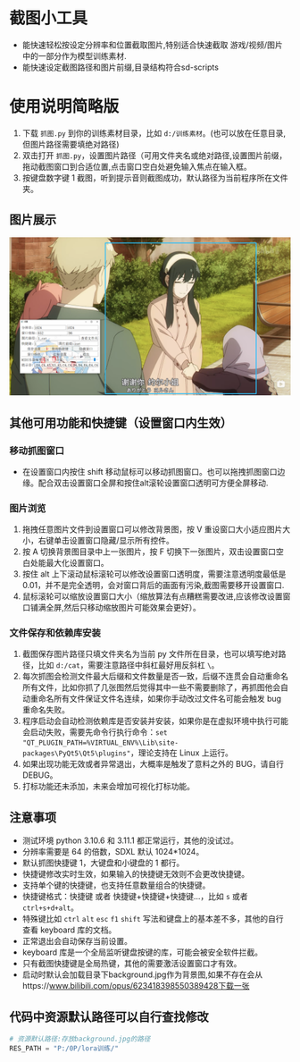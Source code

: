 # 截图小工具

* 能快速轻松按设定分辨率和位置截取图片,特别适合快速截取 游戏/视频/图片 中的一部分作为模型训练素材.
* 能快速设定截图路径和图片前缀,目录结构符合sd-scripts

# 使用说明简略版

1. 下载 `抓图.py` 到你的训练素材目录，比如 `d:/训练素材`。(也可以放在任意目录,但图片路径需要填绝对路径)
2. 双击打开 `抓图.py`，设置图片路径（可用文件夹名或绝对路径,设置图片前缀，拖动截图窗口到合适位置,点击窗口空白处避免输入焦点在输入框。 
3. 按键盘数字键 1 截图，听到提示音则截图成功，默认路径为当前程序所在文件夹。

## 图片展示

![1719864526242.png](image/README/1719864526242.png)

## 其他可用功能和快捷键（设置窗口内生效）

### 移动抓图窗口

- 在设置窗口内按住 shift 移动鼠标可以移动抓图窗口。也可以拖拽抓图窗口边缘。配合双击设置窗口全屏和按住alt滚轮设置窗口透明可方便全屏移动.

### 图片浏览

1. 拖拽任意图片文件到设置窗口可以修改背景图，按 V 重设窗口大小适应图片大小，右键单击设置窗口隐藏/显示所有控件。
2. 按 A 切换背景图目录中上一张图片，按 F 切换下一张图片，双击设置窗口空白处能最大化设置窗口。
3. 按住 alt 上下滚动鼠标滚轮可以修改设置窗口透明度，需要注意透明度最低是 0.01，并不是完全透明，会对窗口背后的画面有污染,截图需要移开设置窗口.
4. 鼠标滚轮可以缩放设置窗口大小（缩放算法有点糟糕需要改进,应该修改设置窗口铺满全屏,然后只移动缩放图片可能效果会更好）。

### 文件保存和依赖库安装

1. 截图保存图片路径只填文件夹名为当前 py 文件所在目录，也可以填写绝对路径，比如 `d:/cat`，需要注意路径中斜杠最好用反斜杠 `\`。
2. 每次抓图会检测文件最大后缀和文件数量是否一致，后缀不连贯会自动重命名所有文件，比如你抓了几张图然后觉得其中一些不需要删除了，再抓图他会自动重命名所有文件保证文件名连续，如果你手动改过文件名可能会触发 bug 重命名失败。
3. 程序启动会自动检测依赖库是否安装并安装，如果你是在虚拟环境中执行可能会启动失败，需要先命令行执行命令：`set "QT_PLUGIN_PATH=%VIRTUAL_ENV%\Lib\site-packages\PyQt5\Qt5\plugins"`，理论支持在 Linux 上运行。
4. 如果出现功能无效或者异常退出，大概率是触发了意料之外的 BUG，请自行 DEBUG。
5. 打标功能还未添加，未来会增加可视化打标功能。

## 注意事项

- 测试环境 python 3.10.6 和 3.11.1 都正常运行，其他的没试过。
- 分辨率需要是 64 的倍数，SDXL 默认 1024*1024。
- 默认抓图快捷键 1，大键盘和小键盘的 1 都行。
- 快捷键修改实时生效，如果输入的快捷键无效则不会更改快捷键。
- 支持单个键的快捷键，也支持任意数量组合的快捷键。
- 快捷键格式：快捷键 或者 快捷键+快捷键+快捷键...，比如 `s` 或者 `ctrl+s+d+alt`。
- 特殊键比如 `ctrl` `alt` `esc` `f1` `shift` 写法和键盘上的基本差不多，其他的自行查看 keyboard 库的文档。
- 正常退出会自动保存当前设置。
- keyboard 库是一个全局监听键盘按键的库，可能会被安全软件拦截。
- 只有截图快捷键是全局热键，其他的需要激活设置窗口才有效。
- 启动时默认会加载目录下background.jpg作为背景图,如果不存在会从https://www.bilibili.com/opus/623418398550389428下载一张

## 代码中资源默认路径可以自行查找修改

```python
# 资源默认路径:存放background.jpg的路径
RES_PATH = "P:/0P/lora训练/"
```
